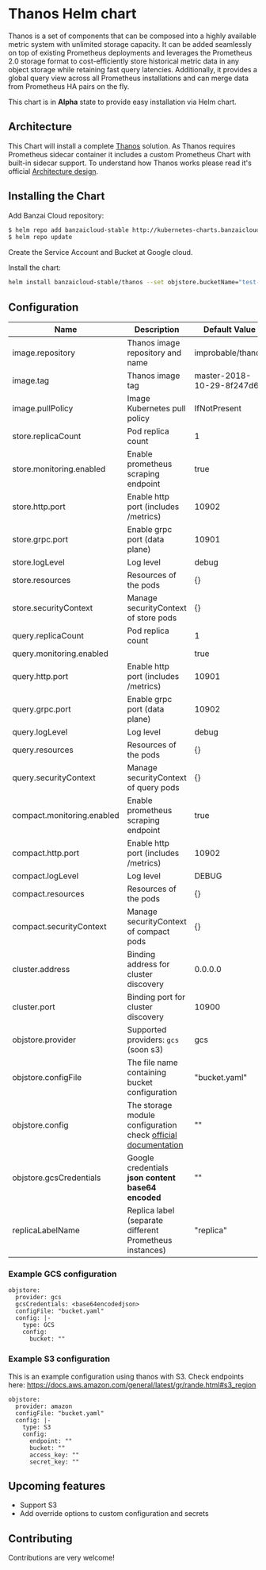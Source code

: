 # Thanos Helm chart

Thanos is a set of components that can be composed into a highly available metric system with unlimited storage capacity. It can be added seamlessly on top of existing Prometheus deployments and leverages the Prometheus 2.0 storage format to cost-efficiently store historical metric data in any object storage while retaining fast query latencies. Additionally, it provides a global query view across all Prometheus installations and can merge data from Prometheus HA pairs on the fly.

This chart is in **Alpha** state to provide easy installation via Helm chart.

## Architecture

This Chart will install a complete [Thanos](https://github.com/improbable-eng/thanos) solution. As Thanos requires Prometheus sidecar container it includes a custom Prometheus Chart with built-in sidecar support. To understand how Thanos works please read it's official [Architecture design](https://github.com/improbable-eng/thanos/blob/master/docs/design.md).

## Installing the Chart

Add Banzai Cloud repository:

```bash
$ helm repo add banzaicloud-stable http://kubernetes-charts.banzaicloud.com/branch/master
$ helm repo update
```

Create the Service Account and Bucket at Google cloud.

Install the chart:
```bash
helm install banzaicloud-stable/thanos --set objstore.bucketName="test-bucket" --set objstore.gcsCredentials="<base64encoded>"

```

## Configuration

|Name|Description| Default Value|
|----|-----------|--------------|
| image.repository| Thanos image repository and name | improbable/thanos|
| image.tag| Thanos image tag | master-2018-10-29-8f247d6|
| image.pullPolicy| Image Kubernetes pull policy | IfNotPresent|
| store.replicaCount | Pod replica count | 1 |
| store.monitoring.enabled | Enable prometheus scraping endpoint | true |
| store.http.port | Enable http port (includes /metrics) | 10902 |
| store.grpc.port | Enable grpc port (data plane) | 10901 |
| store.logLevel | Log level | debug |
| store.resources | Resources of the pods | {} |
| store.securityContext | Manage securityContext of store pods | {} |
| query.replicaCount | Pod replica count| 1 |
| query.monitoring.enabled | | true |
| query.http.port | Enable http port (includes /metrics) | 10901 |
| query.grpc.port | Enable grpc port (data plane) | 10902 |
| query.logLevel | Log level| debug |
| query.resources | Resources of the pods | {} |
| query.securityContext | Manage securityContext of query pods | {} |
| compact.monitoring.enabled | Enable prometheus scraping endpoint | true |
| compact.http.port | Enable http port (includes /metrics) | 10902 |
| compact.logLevel | Log level | DEBUG |
| compact.resources | Resources of the pods | {} |
| compact.securityContext | Manage securityContext of compact pods | {} |
| cluster.address | Binding address for cluster discovery | 0.0.0.0 |
| cluster.port | Binding port for cluster discovery | 10900 |
| objstore.provider | Supported providers: `gcs` (soon s3) | gcs |
| objstore.configFile | The file name containing bucket configuration |  "bucket.yaml" |
| objstore.config | The storage module configuration check [official documentation](https://github.com/improbable-eng/thanos/blob/master/docs/storage.md) | "" |
| objstore.gcsCredentials | Google credentials **json content base64 encoded** | "" |
| replicaLabelName | Replica label (separate different Prometheus instances)| "replica" |

### Example GCS configuration
```
objstore:
  provider: gcs
  gcsCredentials: <base64encodedjson>
  configFile: "bucket.yaml"
  config: |-
    type: GCS
    config:
      bucket: ""

```

### Example S3 configuration
This is an example configuration using thanos with S3. Check endpoints here: https://docs.aws.amazon.com/general/latest/gr/rande.html#s3_region

```
objstore:
  provider: amazon
  configFile: "bucket.yaml"
  config: |-
    type: S3
    config:
      endpoint: ""
      bucket: ""
      access_key: ""
      secret_key: ""
```


## Upcoming features
- Support S3
- Add override options to custom configuration and secrets

## Contributing
Contributions are very welcome!
